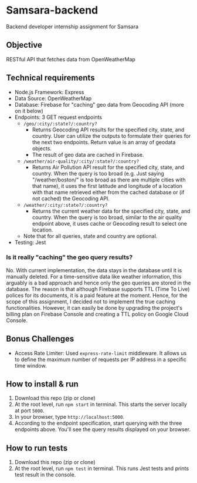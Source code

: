 # Samsara-backend

Backend developer internship assignment for Samsara

## Objective

RESTful API that fetches data from OpenWeatherMap

## Technical requirements

-   Node.js Framework: Express
-   Data Source: OpenWeatherMap
-   Database: Firebase for "caching" geo data from Geocoding API (more on it below)
-   Endpoints: 3 GET request endpoints
    -   `/geo/:city/:state?/:country?`
        -   Returns Geocoding API results for the specified city, state, and country. User can utilize the outputs to formulate their queries for the next two endpoints. Return value is an array of geodata objects.
        -   The result of geo data are cached in Firebase.
    -   `/weather/air-quality/:city/:state?/:country?`
        -   Returns Air Pollution API result for the specified city, state, and country. When the query is too broad (e.g. Just saying "/weather/boston/" is too broad as there are multiple cities with that name), it uses the first latitude and longitude of a location with that name retrieved either from the cached database or (if not cached) the Geocoding API.
    -   `/weather/:city/:state?/:country?`
        -   Returns the current weather data for the specified city, state, and country. When the query is too broad, similar to the air quality endpoint above, it uses cache or Geocoding result to select one location.
    -   Note that for all queries, state and country are optional.
-   Testing: Jest

### Is it really "caching" the geo query results?

No. With current implementation, the data stays in the database until it is manually deleted. For a time-sensitive data like weather information, this arguably is a bad approach and hence only the geo queries are stored in the database. The reason is that although Firebase supports TTL (Time To Live) polices for its documents, it is a paid feature at the moment. Hence, for the scope of this assignment, I decided not to implement the true caching functionalities. However, it can easily be done by upgrading the project's billing plan on Firebase Console and creating a TTL policy on Google Cloud Console.

## Bonus Challenges

-   Access Rate Limiter: Used `express-rate-limit` middleware. It allows us to define the maximum number of requests per IP address in a specific time window.

## How to install & run

1. Download this repo (zip or clone)
2. At the root level, run `npm start` in terminal. This starts the server locally at port `5000`.
3. In your browser, type `http://localhost:5000`.
4. According to the endpoint specification, start querying with the three endpoints above. You'll see the query results displayed on your browser.

## How to run tests

1. Download this repo (zip or clone)
2. At the root level, run `npm test` in terminal. This runs Jest tests and prints test result in the console.
